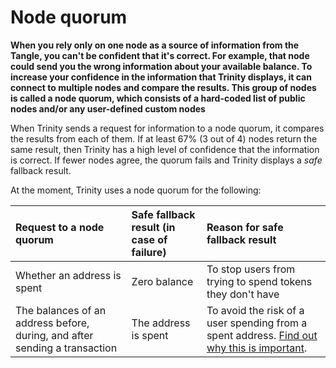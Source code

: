 # Node quorum

**When you rely only on one node as a source of information from the Tangle, you can't be confident that it's correct. For example, that node could send you the wrong information about your available balance. To increase your confidence in the information that Trinity displays, it can connect to multiple nodes and compare the results. This group of nodes is called a node quorum, which consists of a hard-coded list of public nodes and/or any user-defined custom nodes**

When Trinity sends a request for information to a node quorum, it compares the results from each of them. If at least 67% (3 out of 4) nodes return the same result, then Trinity has a high level of confidence that the information is correct. If fewer nodes agree, the quorum fails and Trinity displays a _safe_ fallback result.

At the moment, Trinity uses a node quorum for the following:

| **Request to a node quorum**|**Safe fallback result (in case of failure)** |**Reason for safe fallback result**|
|:--|:--|:---|
|Whether an address is spent| Zero balance| To stop users from trying to spend tokens they don't have|
|The balances of an address before, during, and after sending a transaction| The address is spent| To avoid the risk of a user spending from a spent address. [Find out why this is important](root://iota-basics/0.1/concepts/addresses-and-signatures.md#addressreuse).
